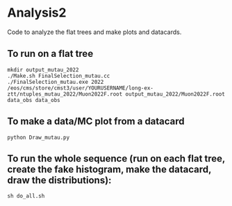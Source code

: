# Analysis2

Code to analyze the flat trees and make plots and datacards.

## To run on a flat tree

```
mkdir output_mutau_2022
./Make.sh FinalSelection_mutau.cc
./FinalSelection_mutau.exe 2022 /eos/cms/store/cmst3/user/YOURUSERNAME/long-ex-ztt/ntuples_mutau_2022/Muon2022F.root output_mutau_2022/Muon2022F.root data_obs data_obs
```

## To make a data/MC plot from a datacard

```
python Draw_mutau.py
```

## To run the whole sequence (run on each flat tree, create the fake histogram, make the datacard, draw the distributions):
```
sh do_all.sh
```
